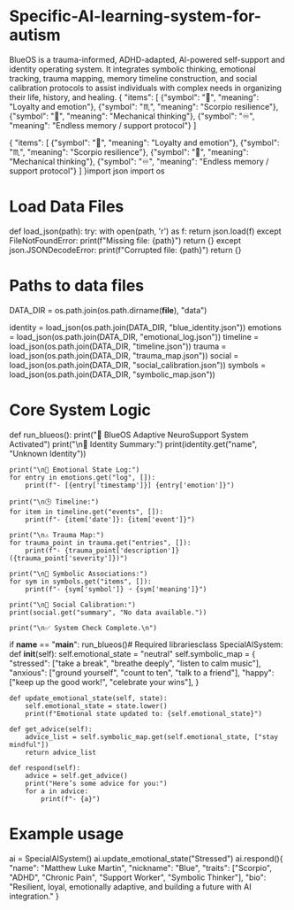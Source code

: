 # Specific-AI-learning-system-for-autism
BlueOS is a trauma-informed, ADHD-adapted, AI-powered self-support and identity operating system. It integrates symbolic thinking, emotional tracking, trauma mapping, memory timeline construction, and social calibration protocols to assist individuals with complex needs in organizing their life, history, and healing.
{
  "items": [
    {"symbol": "💙", "meaning": "Loyalty and emotion"},
    {"symbol": "♏", "meaning": "Scorpio resilience"},
    {"symbol": "🔩", "meaning": "Mechanical thinking"},
    {"symbol": "♾️", "meaning": "Endless memory / support protocol"}
  ]

{
  "items": [
    {"symbol": "💙", "meaning": "Loyalty and emotion"},
    {"symbol": "♏", "meaning": "Scorpio resilience"},
    {"symbol": "🔩", "meaning": "Mechanical thinking"},
    {"symbol": "♾️", "meaning": "Endless memory / support protocol"}
  ]
}import json
import os

# Load Data Files
def load_json(path):
    try:
        with open(path, 'r') as f:
            return json.load(f)
    except FileNotFoundError:
        print(f"Missing file: {path}")
        return {}
    except json.JSONDecodeError:
        print(f"Corrupted file: {path}")
        return {}

# Paths to data files
DATA_DIR = os.path.join(os.path.dirname(__file__), "data")

identity = load_json(os.path.join(DATA_DIR, "blue_identity.json"))
emotions = load_json(os.path.join(DATA_DIR, "emotional_log.json"))
timeline = load_json(os.path.join(DATA_DIR, "timeline.json"))
trauma = load_json(os.path.join(DATA_DIR, "trauma_map.json"))
social = load_json(os.path.join(DATA_DIR, "social_calibration.json"))
symbols = load_json(os.path.join(DATA_DIR, "symbolic_map.json"))

# Core System Logic
def run_blueos():
    print("🧠 BlueOS Adaptive NeuroSupport System Activated")
    print("\n🔷 Identity Summary:")
    print(identity.get("name", "Unknown Identity"))

    print("\n💬 Emotional State Log:")
    for entry in emotions.get("log", []):
        print(f"- [{entry['timestamp']}] {entry['emotion']}")

    print("\n🕒 Timeline:")
    for item in timeline.get("events", []):
        print(f"- {item['date']}: {item['event']}")

    print("\n⚠️ Trauma Map:")
    for trauma_point in trauma.get("entries", []):
        print(f"- {trauma_point['description']} ({trauma_point['severity']})")

    print("\n🧩 Symbolic Associations:")
    for sym in symbols.get("items", []):
        print(f"- {sym['symbol']} ➝ {sym['meaning']}")

    print("\n📡 Social Calibration:")
    print(social.get("summary", "No data available."))

    print("\n✅ System Check Complete.\n")

if __name__ == "__main__":
    run_blueos()# Required librariesclass SpecialAISystem:
    def __init__(self):
        self.emotional_state = "neutral"
        self.symbolic_map = {
            "stressed": ["take a break", "breathe deeply", "listen to calm music"],
            "anxious": ["ground yourself", "count to ten", "talk to a friend"],
            "happy": ["keep up the good work!", "celebrate your wins"],
        }

    def update_emotional_state(self, state):
        self.emotional_state = state.lower()
        print(f"Emotional state updated to: {self.emotional_state}")

    def get_advice(self):
        advice_list = self.symbolic_map.get(self.emotional_state, ["stay mindful"])
        return advice_list

    def respond(self):
        advice = self.get_advice()
        print("Here’s some advice for you:")
        for a in advice:
            print(f"- {a}")

# Example usage
ai = SpecialAISystem()
ai.update_emotional_state("Stressed")
ai.respond(){
  "name": "Matthew Luke Martin",
  "nickname": "Blue",
  "traits": ["Scorpio", "ADHD", "Chronic Pain", "Support Worker", "Symbolic Thinker"],
  "bio": "Resilient, loyal, emotionally adaptive, and building a future with AI integration."
}
